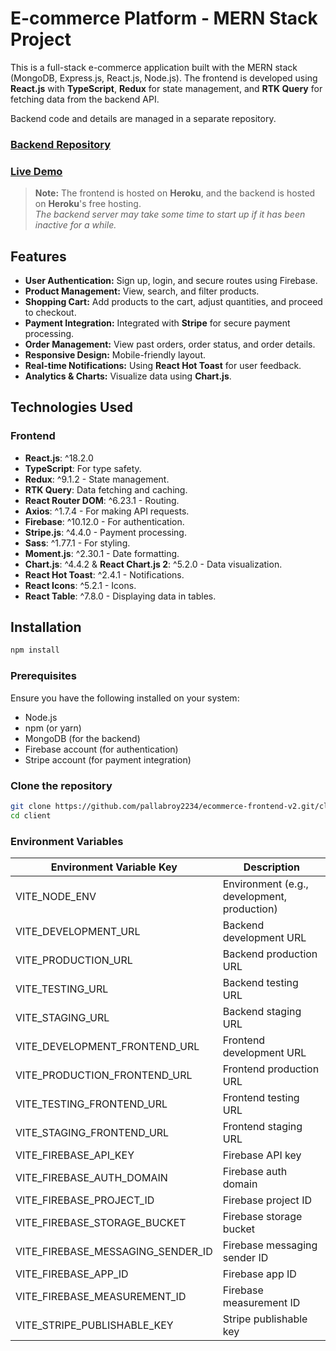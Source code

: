 # E-commerce Platform - MERN Stack Project

This is a full-stack e-commerce application built with the MERN stack (MongoDB, Express.js, React.js, Node.js). The frontend is developed using **React.js** with **TypeScript**, **Redux** for state management, and **RTK Query** for fetching data from the backend API.

Backend code and details are managed in a separate repository.
### [Backend Repository](https://github.com/pallabroy2234/ecommerce-backend-v2.git)

### [Live Demo](https://ecom-frontend-v2-b7a6fa88076b.herokuapp.com/)
> **Note:** The frontend is hosted on **Heroku**, and the backend is hosted on **Heroku**'s free hosting.  
> _The backend server may take some time to start up if it has been inactive for a while._

## Features

- **User Authentication:** Sign up, login, and secure routes using Firebase.
- **Product Management:** View, search, and filter products.
- **Shopping Cart:** Add products to the cart, adjust quantities, and proceed to checkout.
- **Payment Integration:** Integrated with **Stripe** for secure payment processing.
- **Order Management:** View past orders, order status, and order details.
- **Responsive Design:** Mobile-friendly layout.
- **Real-time Notifications:** Using **React Hot Toast** for user feedback.
- **Analytics & Charts:** Visualize data using **Chart.js**.

## Technologies Used

### Frontend

- **React.js**: ^18.2.0
- **TypeScript**: For type safety.
- **Redux**: ^9.1.2 - State management.
- **RTK Query**: Data fetching and caching.
- **React Router DOM**: ^6.23.1 - Routing.
- **Axios**: ^1.7.4 - For making API requests.
- **Firebase**: ^10.12.0 - For authentication.
- **Stripe.js**: ^4.4.0 - Payment processing.
- **Sass**: ^1.77.1 - For styling.
- **Moment.js**: ^2.30.1 - Date formatting.
- **Chart.js**: ^4.4.2 & **React Chart.js 2**: ^5.2.0 - Data visualization.
- **React Hot Toast**: ^2.4.1 - Notifications.
- **React Icons**: ^5.2.1 - Icons.
- **React Table**: ^7.8.0 - Displaying data in tables.

## Installation
```bash
npm install
```

### Prerequisites

Ensure you have the following installed on your system:

- Node.js
- npm (or yarn)
- MongoDB (for the backend)
- Firebase account (for authentication)
- Stripe account (for payment integration)

### Clone the repository

```bash
git clone https://github.com/pallabroy2234/ecommerce-frontend-v2.git/client
cd client
```

### Environment Variables

| Environment Variable Key              | Description                             |
|---------------------------------------|-----------------------------------------|
| VITE_NODE_ENV                         | Environment (e.g., development, production) |
| VITE_DEVELOPMENT_URL                  | Backend development URL                 |
| VITE_PRODUCTION_URL                   | Backend production URL                  |
| VITE_TESTING_URL                      | Backend testing URL                     |
| VITE_STAGING_URL                      | Backend staging URL                     |
| VITE_DEVELOPMENT_FRONTEND_URL          | Frontend development URL                |
| VITE_PRODUCTION_FRONTEND_URL           | Frontend production URL                 |
| VITE_TESTING_FRONTEND_URL              | Frontend testing URL                    |
| VITE_STAGING_FRONTEND_URL              | Frontend staging URL                    |
| VITE_FIREBASE_API_KEY                 | Firebase API key                        |
| VITE_FIREBASE_AUTH_DOMAIN             | Firebase auth domain                    |
| VITE_FIREBASE_PROJECT_ID              | Firebase project ID                     |
| VITE_FIREBASE_STORAGE_BUCKET          | Firebase storage bucket                 |
| VITE_FIREBASE_MESSAGING_SENDER_ID     | Firebase messaging sender ID            |
| VITE_FIREBASE_APP_ID                  | Firebase app ID                         |
| VITE_FIREBASE_MEASUREMENT_ID          | Firebase measurement ID                 |
| VITE_STRIPE_PUBLISHABLE_KEY           | Stripe publishable key                  |